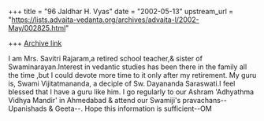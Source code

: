 +++
title = "96 Jaldhar H. Vyas"
date = "2002-05-13"
upstream_url = "https://lists.advaita-vedanta.org/archives/advaita-l/2002-May/002825.html"

+++
[Archive link](https://lists.advaita-vedanta.org/archives/advaita-l/2002-May/002825.html)

I am Mrs. Savitri Rajaram,a retired school teacher,& sister of
Swaminarayan.Interest in vedantic studies has been there in the family all
the time ,but I could devote more time to it only after my retirement. My
guru is, Swami Vijitatmananda, a deciple of Sw. Dayananda Saraswati.I feel
blessed that I have a guru like him. I go regularly to our Ashram
'Adhyathma Vidhya Mandir' in Ahmedabad & attend our Swamiji's
pravachans--Upanishads & Geeta--. Hope this information is sufficient--OM

